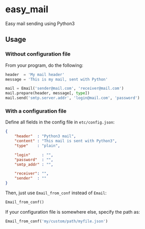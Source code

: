 # easy_mail
Easy mail sending using Python3

## Usage
### Without configuration file

From your program, do the following:
```python
header  = 'My mail header'
message = 'This is my mail, sent with Python'

mail = Email('sender@mail.com', 'receiver@mail.com')
mail.prepare(header, message[, type])
mail.send('smtp.server.addr', 'login@mail.com', 'password')
```

### With a configuration file
Define all fields in the config file in `etc/config.json`:
```json
{
    "header"  : "Python3 mail",
    "content" : "This mail is sent with Python3",
    "type"    : "plain",

    "login"     : "",
    "password"  : "",
    "smtp_addr" : "",

    "receiver": "",
    "sender"  : ""
}
```
Then, just use `Email_from_conf` instead of `Email`:
```python
Email_from_conf()
```
If your configuration file is somewhere else, specify the path as:
```python
Email_from_conf('my/custom/path/myfile.json')
```

